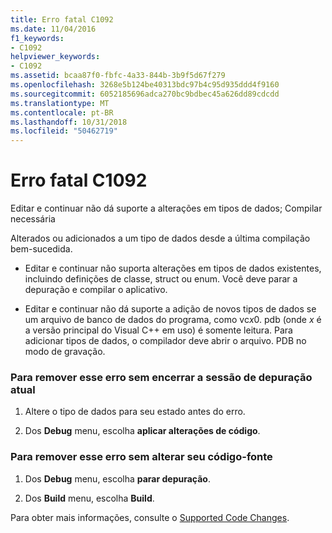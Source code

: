 ```yaml
---
title: Erro fatal C1092
ms.date: 11/04/2016
f1_keywords:
- C1092
helpviewer_keywords:
- C1092
ms.assetid: bcaa87f0-fbfc-4a33-844b-3b9f5d67f279
ms.openlocfilehash: 3268e5b124be40313bdc97b4c95d935ddd4f9160
ms.sourcegitcommit: 6052185696adca270bc9bdbec45a626dd89cdcdd
ms.translationtype: MT
ms.contentlocale: pt-BR
ms.lasthandoff: 10/31/2018
ms.locfileid: "50462719"
---
```

# <a name="fatal-error-c1092"></a>Erro fatal C1092

Editar e continuar não dá suporte a alterações em tipos de dados; Compilar necessária

Alterados ou adicionados a um tipo de dados desde a última compilação bem-sucedida.

- Editar e continuar não suporta alterações em tipos de dados existentes, incluindo definições de classe, struct ou enum. Você deve parar a depuração e compilar o aplicativo.

- Editar e continuar não dá suporte a adição de novos tipos de dados se um arquivo de banco de dados do programa, como vc*x*0. pdb (onde *x* é a versão principal do Visual C++ em uso) é somente leitura. Para adicionar tipos de dados, o compilador deve abrir o arquivo. PDB no modo de gravação.

### <a name="to-remove-this-error-without-ending-the-current-debug-session"></a>Para remover esse erro sem encerrar a sessão de depuração atual

1. Altere o tipo de dados para seu estado antes do erro.

1. Dos **Debug** menu, escolha **aplicar alterações de código**.

### <a name="to-remove-this-error-without-changing-your-source-code"></a>Para remover esse erro sem alterar seu código-fonte

1. Dos **Debug** menu, escolha **parar depuração**.

1. Dos **Build** menu, escolha **Build**.

Para obter mais informações, consulte o [Supported Code Changes](/visualstudio/debugger/supported-code-changes-cpp).